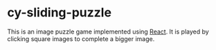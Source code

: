 # cy-sliding-puzzle
This is an image puzzle game implemented using [React](https://facebook.github.io/react/).
It is played by clicking square images to complete a bigger image.